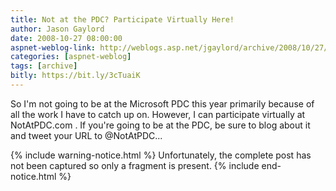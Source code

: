 ```yaml
---
title: Not at the PDC? Participate Virtually Here!
author: Jason Gaylord
date: 2008-10-27 08:00:00
aspnet-weblog-link: http://weblogs.asp.net/jgaylord/archive/2008/10/27/not-at-the-pdc-participate-virtually-here.aspx
categories: [aspnet-weblog]
tags: [archive]
bitly: https://bit.ly/3cTuaiK
---
```


So I'm not going to be at the Microsoft PDC this year primarily because of all the work I have to catch up on. However, I can participate virtually at NotAtPDC.com . If you're going to be at the PDC, be sure to blog about it and tweet your URL to @NotAtPDC...

{% include warning-notice.html %}
Unfortunately, the complete post has not been captured so only a fragment is present.
{% include end-notice.html %}